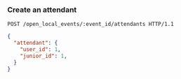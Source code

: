 ### Create an attendant

```http
POST /open_local_events/:event_id/attendants HTTP/1.1
```

```json
{
  "attendant": {
    "user_id": 1,
    "junior_id": 1,
  }
}
